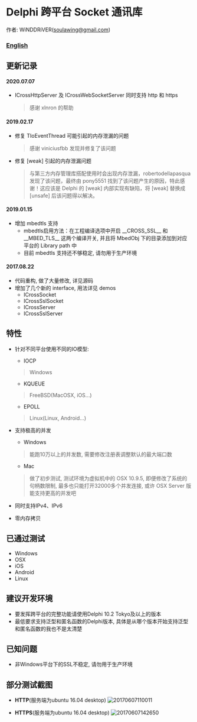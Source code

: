 # Delphi 跨平台 Socket 通讯库

作者: WiNDDRiVER(soulawing@gmail.com)

### [English](README.en.md)



## 更新记录

#### 2020.07.07
- ICrossHttpServer 及 ICrossWebSocketServer 同时支持 http 和 https
  > 感谢 xlnron 的帮助

#### 2019.02.17
- 修复 TIoEventThread 可能引起的内存泄漏的问题
  > 感谢 viniciusfbb 发现并修复了该问题
- 修复 [weak] 引起的内存泄漏问题
  > 与第三方内存管理库搭配使用时会出现内存泄漏，robertodellapasqua 发现了该问题，最终由 pony5551 找到了该问题产生的原因，特此感谢！这应该是 Delphi 的 [weak] 内部实现有缺陷，将 [weak] 替换成 [unsafe] 后该问题得以解决。

#### 2019.01.15
- 增加 mbedtls 支持
  - mbedtls启用方法：在工程编译选项中开启 \_\_CROSS\_SSL\_\_ 和 \_\_MBED\_TLS\_\_ 这两个编译开关, 并且将 MbedObj 下的目录添加到对应平台的 Library path 中
  - 目前 mbedtls 支持还不够稳定, 请勿用于生产环境

#### 2017.08.22
- 代码重构, 做了大量修改, 详见源码
- 增加了几个新的 interface, 用法详见 demos
  - ICrossSocket
  - ICrossSslSocket
  - ICrossServer
  - ICrossSslServer

## 特性

- 针对不同平台使用不同的IO模型:
  - IOCP
  > Windows

  - KQUEUE
  > FreeBSD(MacOSX, iOS...)

  - EPOLL
  > Linux(Linux, Android...)

- 支持极高的并发
 
  - Windows    
  > 能跑10万以上的并发数, 需要修改注册表调整默认的最大端口数

  - Mac    
  > 做了初步测试, 测试环境为虚拟机中的 OSX 10.9.5, 即便修改了系统的句柄数限制,
  > 最多也只能打开32000多个并发连接, 或许 OSX Server 版能支持更高的并发吧

- 同时支持IPv4、IPv6

- 零内存拷贝

## 已通过测试
- Windows
- OSX
- iOS
- Android
- Linux

## 建议开发环境
- 要发挥跨平台的完整功能请使用Delphi 10.2 Tokyo及以上的版本
- 最低要求支持泛型和匿名函数的Delphi版本, 具体是从哪个版本开始支持泛型和匿名函数的我也不是太清楚

## 已知问题
- 非Windows平台下的SSL不稳定, 请勿用于生产环境

## 部分测试截图

- **HTTP**(服务端为ubuntu 16.04 desktop)
![20170607110011](https://user-images.githubusercontent.com/3221597/26860614-61b750b4-4b71-11e7-8afc-74c3ebf16f7e.png)

- **HTTPS**(服务端为ubuntu 16.04 desktop)
![20170607142650](https://user-images.githubusercontent.com/3221597/26868229-d8d79f40-4b9a-11e7-927c-bfb3d7e6e55d.png)

